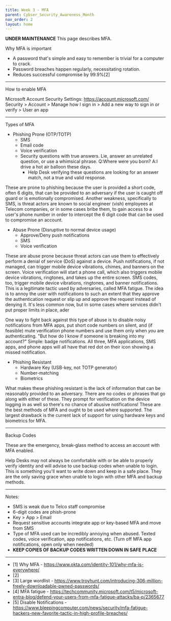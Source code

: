 ```yaml
---
title: Week 3 - MFA
parent: Cybser_Security_Awareness_Month
nav_order: 2
layout: home
---
```


**********UNDER MAINTENANCE**********
This page describes MFA.

Why MFA is important

* A password that's simple and easy to remember is trivial for a computer to crack.
* Password breaches happen regularly, necessitating rotation.
* Reduces successful compromise by 99.9%[2]

---
How to enable MFA

Microsoft Account Security Settings: https://account.microsoft.com/
Security > Account > Manage how I sign in > Add a new way to sign in or verify > User an app

---
Types of MFA

* Phishing Prone (OTP/TOTP)
    * SMS 
    * Email code
    * Voice verification
    * Security questions with true answers. Lie, answer an unrelated question, or use a whimsical phrase. Q:Where were you born? A:I drive a hot air balloon these days.
        * Help Desk verifying these questions are looking for an answer match, not a true and valid response.

These are prone to phishing because the user is provided a short code, often 6 digits, that can be provided to an adversary if the user is caught off guard or is emotionally compromised. Another weakness, specifically to SMS, is threat actors are known to social engineer (vish) employees at Telecom companies, or in some cases bribe them, to gain access to a user's phone number in order to intercept the 6 digit code that can be used to compromise an account.

* Abuse Prone (Disruptive to normal device usage)
    * Approve/Deny push notifications
    * SMS
    * Voice verification

These are abuse prone because threat actors can use them to effectively perform a denial of service (DoS) against a device. Push notifications, if not managed, can trigger mobile device vibrations, chimes, and banners on the screen. Voice verification will start a phone call, which also triggers mobile device vibrations, ringtones, and takes up the entire screen. SMS codes, too, trigger mobile device vibrations, ringtones, and banner notifications. This is a legitimate tactic used by adversaries, called MFA fatigue. The idea is to annoy the user with notifications to such an extent that they approve the authentication request or slip up and approve the request instead of denying it. It's less common now, but in some cases where services didn't put proper limits in place, ader

One way to fight back against this type of abuse is to disable noisy notifications from MFA apps, put short code numbers on silent, and (if feasible) mute verification phone numbers and use them only when _you_ are authenticating. "But how do I know if someone is breaking into my account?" Simple: badge notifications. All three, MFA applications, SMS apps, and phone apps will all have that red dot on their icon showing a missed notification.

* Phishing Resistant
    * Hardware Key (USB-key, not TOTP generator)
    * Number-matching
    * Biometrics

What makes these phishing resistant is the lack of information that can be reasonably provided to an adversary. There are no codes or phrases that go along with either of these. They prompt for verification on the device logging in as well so there's no chance of abusive notifications! These are the best methods of MFA and ought to be used where supported. The largest drawback is the current lack of support for using hardware keys and biometrics for MFA.

---
Backup Codes

These are the emergency, break-glass method to access an account with MFA enabled.

Help Desks may not always be comfortable with or be able to properly verify identity and will advise to use backup codes when unable to login. This is something you'll want to write down and keep in a safe place. They are the only saving grace when unable to login with other MFA and backup methods.

---

Notes:

* SMS is weak due to Telco staff compromise
* 6-digit codes are phish-prone
* Key > App > Email
* Request sensitive accounts integrate app or key-based MFA and move from SMS
* Type of MFA used can be incredibly annoying when abused. Texted codes, voice verification, app notifications, etc. (Turn off MFA app notifications, open only when needed)
* **KEEP COPIES OF BACKUP CODES WRITTEN DOWN IN SAFE PLACE**


----
* [1] Why MFA - https://www.okta.com/identity-101/why-mfa-is-everywhere/
* [2] 
* [3] Large wordlist - https://www.troyhunt.com/introducing-306-million-freely-downloadable-pwned-passwords/
* [4] MFA fatigue - https://techcommunity.microsoft.com/t5/microsoft-entra-blog/defend-your-users-from-mfa-fatigue-attacks/ba-p/2365677
* [5] Disable Notifications - https://www.bleepingcomputer.com/news/security/mfa-fatigue-hackers-new-favorite-tactic-in-high-profile-breaches/
